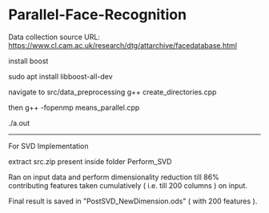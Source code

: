 # Parallel-Face-Recognition

Data collection source URL: https://www.cl.cam.ac.uk/research/dtg/attarchive/facedatabase.html

install boost

sudo apt install libboost-all-dev


navigate to
src/data_preprocessing
g++ create_directories.cpp

then
g++ -fopenmp means_parallel.cpp

./a.out


-------
For SVD Implementation 

extract src.zip present inside folder Perform_SVD

Ran on input data and perform dimensionality reduction till 86% contributing features taken cumulatively ( i.e. till 200 columns ) on input.

Final result is saved in "PostSVD_NewDimension.ods" ( with 200 features ).


